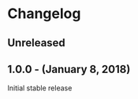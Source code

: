 Changelog
=========

Unreleased
----------

1.0.0 - (January 8, 2018)
------------------
Initial stable release

